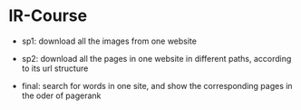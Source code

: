 # IR-Course
* sp1: download all the images from one website

* sp2: download all the pages in one website in different paths, according to its url structure

* final: search for words in one site, and show the corresponding pages in the oder of pagerank 
